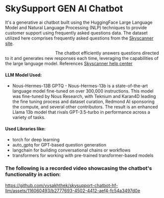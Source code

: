 # SkySupport GEN AI Chatbot
It's a generative ai chatbot built using the HuggingFace Large Language Model and Natural Language Processing (NLP) techniques to provide customer support using frequently asked questions data. The dataset utilized here comprises frequently asked questions from the [Skyscanner site](https://www.skyscanner.net/).

&nbsp;&nbsp;&nbsp;&nbsp;&nbsp;&nbsp;&nbsp;&nbsp;&nbsp;&nbsp;&nbsp;&nbsp;&nbsp;&nbsp;&nbsp;&nbsp;&nbsp;&nbsp;&nbsp;&nbsp;&nbsp;&nbsp;&nbsp;&nbsp;&nbsp;&nbsp;&nbsp;&nbsp;&nbsp;&nbsp;&nbsp;&nbsp;&nbsp;&nbsp;&nbsp;&nbsp;&nbsp;&nbsp;&nbsp;&nbsp; The chatbot efficiently answers questions directed to it and generates new responses each time, leveraging the capabilities of the large language model. 
References [Skyscanner help center](https://help.skyscanner.net/hc/en-us/categories/200151281-Searching)

#### LLM Model Used:

- Nous-Hermes-13B GPTQ  -  Nous-Hermes-13b is a state-of-the-art language model fine-tuned on over 300,000 instructions. This model was fine-tuned by Nous Research, with Teknium and Karan4D leading the fine tuning process and dataset curation, Redmond AI sponsoring the compute, and several other contributors. The result is an enhanced Llama 13b model that rivals GPT-3.5-turbo in performance across a variety of tasks.

#### Used Libraries like:
- torch for deep learning
- auto_gptq for GPT-based question generation
- langchain for building conversational chains or workflows
- transformers for working with pre-trained transformer-based models
  
### The following is a recorded video showcasing the chatbot's functionality in action:
https://github.com/vysakhthek/skysupport-chatbot-hf-llm/assets/116060493/b2777693-4502-4412-aef4-fc54a3497d0e



